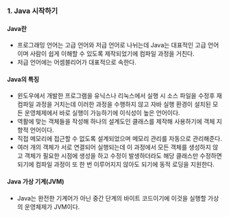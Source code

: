 ### 1. Java 시작하기

#### Java란
  - 프로그래밍 언어는 고급 언어와 저급 언어로 나뉘는데 Java는 대표적인 고급 언어이며 사람이 쉽게 이해할 수 있도록 제작되었기에 컴파일 과정을 거친다.
  - 저급 언어에는 어셈블리어가 대표적으로 속한다.
#### Java의 특징
  - 윈도우에서 개발한 프로그램을 유닉스나 리눅스에서 실행 시 소스 파일을 수정후 재컴파일 과정을 거치는데 이러한 과정을 수행하지 않고 자바 실행 환경이 설치된 모든 운영체제에서 바로 실행이 가능하기에 이식성이 높은 언어이다. 
  - 역활에 맞는 객체들을 작성해 하나의 설계도인 클래스를 제작해 사용하기에 객체 지향적 언어이다.
  - 직접 메모리에 접근할 수 없도록 설계되었으며 메모리 관리를 자동으로 관리해준다.
  - 여러 개의 객체가 서로 연결되어 실행되는데 이 과정에서 모든 객체를 생성하지 않고 객체가 필요한 시점에 생성을 하고 수정이 발생하더라도 해당 클래스만 수정하면 되기에 컴파일 과정이 또 한 번 이루어지지 않아도 되기에 동적 로딩을 지원한다.
#### Java 가상 기계(JVM)
  - Java는 완전한 기계어가 아닌 중간 단계의 바이트 코드이기에 이것을 실행할 가상의 운영체제가 JVM이다.
